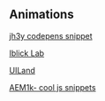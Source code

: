 ## Animations 

[jh3y codepens snippet](https://codepen.io/jh3y/pens/public)

[Iblick Lab](https://ibelick.com/lab)

[UILand](https://ui.land/)

[AEM1k- cool js snippets](https://aem1k.com/)
